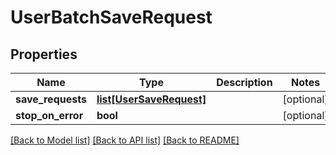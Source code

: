 # UserBatchSaveRequest

## Properties
Name | Type | Description | Notes
------------ | ------------- | ------------- | -------------
**save_requests** | [**list[UserSaveRequest]**](UserSaveRequest.md) |  | [optional] 
**stop_on_error** | **bool** |  | [optional] 

[[Back to Model list]](../README.md#documentation-for-models) [[Back to API list]](../README.md#documentation-for-api-endpoints) [[Back to README]](../README.md)


